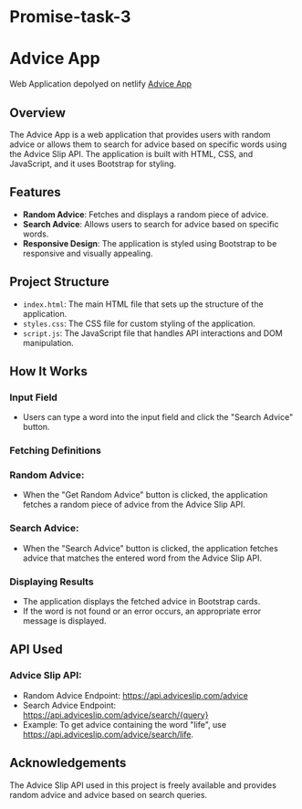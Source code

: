 # Promise-task-3
# Advice App
Web Application depolyed on netlify [Advice App](https://randomfreeadvice.netlify.app/)
## Overview

The Advice App is a web application that provides users with random advice or allows them to search for advice based on specific words using the Advice Slip API. The application is built with HTML, CSS, and JavaScript, and it uses Bootstrap for styling.

## Features

- **Random Advice**: Fetches and displays a random piece of advice.
- **Search Advice**: Allows users to search for advice based on specific words.
- **Responsive Design**: The application is styled using Bootstrap to be responsive and visually appealing.

## Project Structure

- `index.html`: The main HTML file that sets up the structure of the application.
- `styles.css`: The CSS file for custom styling of the application.
- `script.js`: The JavaScript file that handles API interactions and DOM manipulation.

## How It Works
### Input Field
- Users can type a word into the input field and click the "Search Advice" button.

### Fetching Definitions
### Random Advice: 
- When the "Get Random Advice" button is clicked, the application fetches a random piece of advice from the Advice Slip API.
### Search Advice: 
- When the "Search Advice" button is clicked, the application fetches advice that matches the entered word from the Advice Slip API.
### Displaying Results
- The application displays the fetched advice in Bootstrap cards.
- If the word is not found or an error occurs, an appropriate error message is displayed.

## API Used
### Advice Slip API:
- Random Advice Endpoint: https://api.adviceslip.com/advice
- Search Advice Endpoint: https://api.adviceslip.com/advice/search/{query}
- Example: To get advice containing the word "life", use https://api.adviceslip.com/advice/search/life.

## Acknowledgements
The Advice Slip API used in this project is freely available and provides random advice and advice based on search queries.
